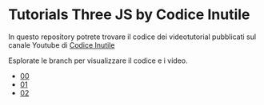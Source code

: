 # Tutorials Three JS by Codice Inutile

In questo repository potrete trovare il codice dei videotutorial pubblicati sul canale Youtube di [Codice Inutile](https://www.youtube.com/channel/UCp6sB4tHnhHcRFSGRm36xOQ/videos)

Esplorate le branch per visualizzare il codice e i video.

* [00](../../tree/video-00)
* [01](../../tree/video-01)
* [02](../../tree/video-02)
